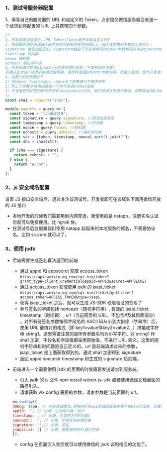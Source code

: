 ### 1、测试号服务器配置

1、填写自己的服务器的 URL 和自定义的 Token，点击提交微信服务器会发送一个请求到你配置的 URL 上并携带四个参数。

```js
/*
1、开发者提交信息后，URL Token(Token是开发者自定义的)
2、微信服务器将发送GET请求到填写的服务器地址URL上，GET请求携带参数如下表所示：
signature 微信加密签名，signature结合了开发者填写的token参数和请求中的timestamp参数、nonce参数。
timestamp 时间戳
nonce 随机数
echostr 随机字符串
3、开发者通过检验signature对请求进行校验（下面有校验方式）。
若确认此次GET请求来自微信服务器，请原样返回echostr参数内容，则接入生效，成为开发者成功，否则接入失败。
4、加密/校验流程如下：
1）将token、timestamp、nonce三个参数进行字典序排序 
2）将三个参数字符串拼接成一个字符串进行sha1加密 
3）开发者获得加密后的字符串可与signature对比，标识该请求来源于微信。相等就返回echostr
*/
const sha1 = require("sha1");

module.exports = query => {
  const token = "randy2019";
  const signature = query.signature; //微信加密签名
  const timestamp = query.timestamp; //时间戳
  const nonce = query.nonce; //随机数
  const echostr = query.echostr; //随机字符串
  const str = [token, timestamp, nonce].sort().join("");
  const sha = sha1(str);

  if (sha === signature) {
    return echostr + "";
  } else {
    return "error";
  }
};
```

### 2、js 安全域名配置

设置 JS 接口安全域后，通过关注该测试号，开发者即可在该域名下调用微信开放的 JS 接口

- 本地开发的时候我们需要用到内网穿透，我使用的是 natapp，注册实名认证后就可以免费使用。比 ngrok 快。
- 在测试号后台配置我们使用 natapp 起起来的本地服务的域名，不需要协议名。比如 sc.com 就可以了。

### 3、使用 jsdk

- 后端需要生成签名算法返回给前端

  - 通过 appid 和 appsecret 获取 access_token `https://api.weixin.qq.com/cgi-bin/token?grant_type=client_credential&appid=APPID&secret=APPSECRET`
  - 通过 access_token 获取使用 jsdk 的 jsapi_ticket `https://api.weixin.qq.com/cgi-bin/ticket/getticket?access_token=ACCESS_TOKEN&type=jsapi`
  - 获得 jsapi_ticket 之后，就可以生成 JS-SDK 权限验证的签名了
  - 参与签名的字段包括 noncestr（随机字符串）, 有效的 jsapi_ticket, timestamp（时间戳）, url（当前网页的 URL，不包含#及其后面部分） 。对所有待签名参数按照字段名的 ASCII 码从小到大排序（字典序）后，使用 URL 键值对的格式（即 key1=value1&key2=value2…）拼接成字符串 string1。这里需要注意的是所有参数名均为小写字符。对 string1 作 sha1 加密，字段名和字段值都采用原始值，不进行 URL 转义。这里的随机字符串和时间戳是自己定义的，url 是前端请求过来的参数，jsapi_ticket 是上面获取得到的。通过 sha1 加密得到 signature
  - 返回 appid noncestr timestamp 和生成的 signature 给前端。

- 前端进入一个需要使用 jsdk 的页面的时候需要发送请求到服务端。
  - 引入 jsdk 的 js 文件 npm install weixin-js-sdk 或者使用微信文档里面的路径引入。
  - 请求获取 wx.config 需要的参数。请求参数是当前页面的 url。
  ```js
  wx.config({
  debug: true, // 开启调试模式,调用的所有api的返回值会在客户端alert出来，若要查看传入的参数，可以在pc端打开，参数信息会通过log打出，仅在pc端时才会打印。
  appId: '', // 必填，公众号的唯一标识
  timestamp: , // 必填，生成签名的时间戳
  nonceStr: '', // 必填，生成签名的随机串
  signature: '',// 必填，签名
  jsApiList: [] // 必填，需要使用的JS接口列表
  });
  ```
  - config 在页面注入完后就可以使用微信的 jsdk 调用相应的功能了。
